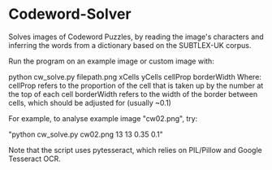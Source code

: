 # Codeword-Solver
Solves images of Codeword Puzzles, by reading the image's characters and inferring the words from a dictionary based on the SUBTLEX-UK corpus.

Run the program on an example image or custom image with:

python cw_solve.py filepath.png xCells yCells cellProp borderWidth
Where:
  cellProp refers to the proportion of the cell that is taken up by the number at the top of each cell
  borderWidth refers to the width of the border between cells, which should be adjusted for (usually ~0.1)
  
 For example, to analyse example image "cw02.png", try:
 
 "python cw_solve.py cw02.png 13 13 0.35 0.1"
 
 
 Note that the script uses pytesseract, which relies on PIL/Pillow and Google Tesseract OCR.
